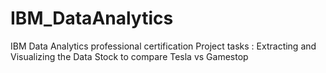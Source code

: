 # IBM_DataAnalytics
IBM Data Analytics professional certification Project tasks :
Extracting and Visualizing the Data Stock to compare Tesla vs Gamestop
